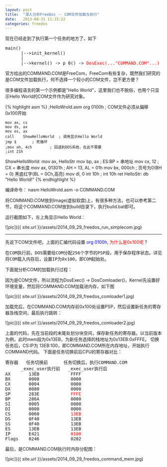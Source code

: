 ```yaml
---
layout: post
title:  "深入分析FreeDos -- COM文件加载与执行"
date:   2013-08-31 11:15:22
categories: freedos
---
```

现在已经走到了执行第一个任务的地方了，如下
<pre>
main()
      |-->init_kernel()
      |
      |-->kernel() -> p_0() -> <font color="#ff0000">DosExec(..."COMMAND.COM"...)</font>
</pre>

官方给出的COMMAND.COM是FreeCom，FreeCom有些复杂，既然我们研究的是COM文件加载执行，何不选择一个较小的COM文件，岂不更方便？

很多编程语言的第一个示例都是"Hello World"，这里我们也不脱俗，也用个只显示Hello World的COM文件作为研究对象。

{% highlight asm %}
;HelloWrold.asm
	org	0100h		; COM文件必须从偏移 0x100开始

	mov	ax, cs
	mov	ds, ax
	mov	es, ax
	call	ShowHelloWorld	; 调用显示Hello World
	jmp	$		; 死循环
	;mov ah, 4ch		; 回退到DOS系统，在此不需要
	;int 21h
	
ShowHelloWorld:
	mov	ax, HelloStr
	mov	bp, ax		; ES:BP = 串地址
	mov	cx, 12		; CX = 串长度
	mov	ax, 01301h	; AH = 13,  AL = 01h
	mov	bx, 000ch	; 页号为0(BH = 0) 黑底红字(BL = 0Ch,高亮)
	mov	dl, 0
	int	10h		; int 10h
	ret
HelloStr:	db	"Hello World!"
{% endhighlight %}

编译命令： nasm HelloWrold.asm -o COMMAND.COM

将COMMAND.COM放到Image(虚拟软盘)上，有很多种方法，也可以参考第二节，将这个COMMAND.COM放到build目录下，执行build.bat即可。

运行截图如下，左上角显示Hello World：

![pic]({{ site.url }}/assets/2014_09_29_freedos_run_simplecom.jpg)

<hr>

先说下COM文件吧，上面的汇编代码设置 <font color="#0000ff">org	0100h</font>, <font color="#ff0000">为什么是0x100呢</font>？
<pre>
在COM执行前，DOS需要给COM分配256个字节的PSP段，用于保存程序状态。详见<a href="http://en.wikipedia.org/wiki/Program_Segment_Prefix">http://en.wikipedia.org/wiki/Program_Segment_Prefix</a>
将COM载入内存后，设置IP为0x100，即COM起始处。
</pre>

下面就分析COM的加载执行过程：

因为是COM文件，所以流程为DosExec() -> DosComloader()，Kernel先设置好环境变量，然后将COMMAND.COM加载进内存，如下图

![pic]({{ site.url }}/assets/2014_09_29_freedos_comloader1.jpg)

加载完后，在COMMAND.COM内存前0x100处设置PSP，然后设置新任务的寄存器及栈空间，最后执行跳转：

![pic]({{ site.url }}/assets/2014_09_29_freedos_comloader2.jpg)

上面的代码，先在当前段的末尾处划分块空间，保存新任务的寄存器。以当前版本为例，此时mem段为0x13EB，为新任务选择的栈地址为0x13EB:0xFFFE。
切换任务后，CS:IP为 13EB:100，即COMMAND.COM所在内存地址，开始执行COMMAND代码。
下面是任务切换前后CPU的寄存器对比：
<pre>
寄存器   任务切换前      任务切换后，执行COMMAND.COM
      _exec_user执行前   _exec_user执行后
AX       13EB            FFFF       
BX       0000            0000
CX       0004            0000
DX       0080            0000
SP       283E            <font color="#ff0000">FFFE</font>
BP       286A            0000
SI       0005            0000
DI       0000            0000
CS       0060            <font color="#ff0000">13EB</font>
DS       0F40            13EB
SS       0F40            13EB
ES       13EB            13EB
IP       E421            <font color="#ff0000">0100</font>
Flags    0246            0202
</pre>

最后，是COMMAND.COM执行时内存分配图：

![pic]({{ site.url }}/assets/2014_09_29_freedos_command_mem.jpg)